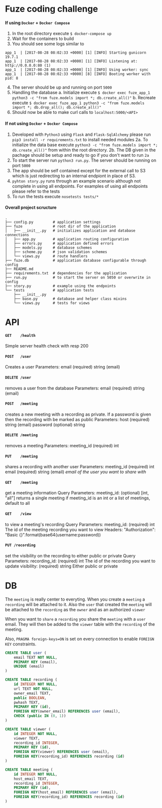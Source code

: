 # Fuze coding challenge 

#### If using `Docker` + `Docker Compose`
1. In the root directory execute `$ docker-compose up`
2. Wait for the containers to build
3. You should see some logs similar to 
```
app_1  | [2017-08-28 08:02:33 +0000] [1] [INFO] Starting gunicorn 19.7.1
app_1  | [2017-08-28 08:02:33 +0000] [1] [INFO] Listening at: http://0.0.0.0:80 (1)
app_1  | [2017-08-28 08:02:33 +0000] [1] [INFO] Using worker: sync
app_1  | [2017-08-28 08:02:33 +0000] [8] [INFO] Booting worker with pid: 8
```
4. The server should be up and running on port `5000`
5. Handling the database
    a. Initialize execute `$ docker exec fuze_app_1 python3 -c "from fuze.models import *; db.create_all()"`
    b. Recreate execute `$ docker exec fuze_app_1 python3 -c "from fuze.models import *; db.drop_all(); db.create_all()"`
6. Should now be able to make curl calls to `localhost:5000/<API>`

#### If not using `Docker` + `Docker Compose`
1. Developed with `Python3` using `Flask` and `Flask-SqlAlchemy` please run `pip3 install -r requirements.txt` to install needed modules
2a. To initialize the data base execute `python3 -c "from fuze.models import *; db.create_all()"` from within the root directory.
2b. The DB given in the pachage should be setup and ready to go if you don't want to run `2a`
3. To start the server run `python3 run.py`.  The server should be running on port `5000`
4. The app should be self contained except for the external call to S3 which is just redirecting to an internal endpiont in place of S3. 
5. `pyhton story.py` runs through an example scenario although not complete in using all endpoints. For examples of using all endpoints please refer to the tests
6. To run the tests execute `nosetests tests/*`


#### Overall project scructure

```
.
├── config.py         # application settings
├── fuze              # root dir of the application
│   ├── __init__.py   # initializes application and database connections
│   ├── app.py        # application routing configuration
│   ├── errors.py     # application defined errors
│   ├── models.py     # database schemes 
│   ├── scheme.py     # json validation schemes 
│   └── views.py      # route handlers
├── fuze.db           # application database configurable through config
├── README.md
├── requirements.txt  # dependencies for the application
├── run.py            # to start the server on 5050 or overwrite in config
├── story.py          # example using the endpoints
└── tests             # application tests 
    ├── __init__.py  
    ├── base.py       # database and helper class mixins
    └── views.py      # tests for views
```

# API 

#### `GET    /health` 
Simple server health check with resp 200

#### `POST   /user` 
Creates a user 
    Parameters:
      email (required) string (email)

#### `DELETE /user` 
removes a user from the database
    Parameters:
      email (required) string (email)

#### `POST   /meeting` 
creates a new meeting with a recording as private.  If a password is given then the recording with be marked as public
    Parameters:
      host  (required) string (email)
      password (optional) string

#### `DELETE /meeting` 
removes a meeting
    Parameters:
      meeting_id (required) int 

#### `PUT    /meeting` 
shares a recording with another user
    Parameters:
      meeting_id (required) int
      email      (required) string (email) *email of the user you want to share with*

#### `GET    /meeting` 
get a meeting information
    Query Parameters:
      meeting_id: (optional) [int, "all"] returns a single meeting if meeting_id is an int or a list of meetings, default to all

#### `GET    /view` 
to view a meeting's recording
    Query Parameters:
      meeting_id: (required) int The id of the meeting recording you want to view
    Headers:
      "Authorization": "Basic {}".format(base64(username:password))

#### `PUT /recording`
set the visibility on the recording to either public or private
    Query Parameters:
      recording_id: (required) int The id of the recording you want to update
      visibility: (required) string Either public or private
      
      
# DB

The `meeting` is really center to everyting.  When you create a `meeting` a `recording` will be attached to it.  Also the `user` that created the `meeting` will be attached to the `recording` as the `owner` and as an authorized `viewer`

When you want to `share` a `recording` you share the `meeting` with a `user` email. They will then be added to the `viewer` table with the `recording` of the meeting. 

Also, `PRAGMA foreign-keys=ON` is set on every connection to enable `FOREIGN KEY` constraints.

```sql
CREATE TABLE user (
	email TEXT NOT NULL, 
	PRIMARY KEY (email), 
	UNIQUE (email)
)

CREATE TABLE recording (
	id INTEGER NOT NULL, 
	url TEXT NOT NULL, 
	owner_email TEXT, 
	public BOOLEAN, 
	pwhash TEXT, 
	PRIMARY KEY (id), 
	FOREIGN KEY(owner_email) REFERENCES user (email), 
	CHECK (public IN (0, 1))
)

CREATE TABLE viewer (
	id INTEGER NOT NULL, 
	viewer TEXT, 
	recording_id INTEGER, 
	PRIMARY KEY (id), 
	FOREIGN KEY(viewer) REFERENCES user (email), 
	FOREIGN KEY(recording_id) REFERENCES recording (id)
)

CREATE TABLE meeting (
	id INTEGER NOT NULL, 
	host_email TEXT, 
	recording_id INTEGER, 
	PRIMARY KEY (id), 
	FOREIGN KEY(host_email) REFERENCES user (email), 
	FOREIGN KEY(recording_id) REFERENCES recording (id)
)
```
